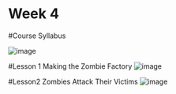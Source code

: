 ﻿# Week 4
#Course Syllabus

![image](https://user-images.githubusercontent.com/7067720/149883710-92a7ab23-b51c-4e42-ae39-5066b2d24e05.png)

#Lesson 1 Making the Zombie Factory
![image](https://user-images.githubusercontent.com/7067720/150275006-e7438553-4c9a-4a25-9a07-aedfb7d02546.png)

#Lesson2 Zombies Attack Their Victims
![image](https://user-images.githubusercontent.com/7067720/150274719-41863781-a44c-48ca-ba74-6672e34cd276.png)
